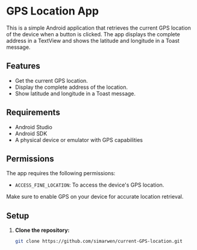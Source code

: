 # GPS Location App

This is a simple Android application that retrieves the current GPS location of the device when a button is clicked. The app displays the complete address in a TextView and shows the latitude and longitude in a Toast message.

## Features

- Get the current GPS location.
- Display the complete address of the location.
- Show latitude and longitude in a Toast message.

## Requirements

- Android Studio
- Android SDK
- A physical device or emulator with GPS capabilities

## Permissions

The app requires the following permissions:

- `ACCESS_FINE_LOCATION`: To access the device's GPS location.

Make sure to enable GPS on your device for accurate location retrieval.

## Setup

1. **Clone the repository:**

   ```bash
   git clone https://github.com/simarwen/current-GPS-location.git
